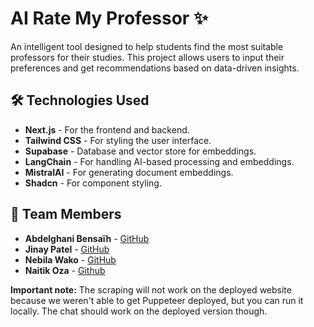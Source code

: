 # AI Rate My Professor ✨
An intelligent tool designed to help students find the most suitable professors for their studies. This project allows users to input their preferences and get recommendations based on data-driven insights.

## 🛠️ Technologies Used
- **Next.js** - For the frontend and backend.
- **Tailwind CSS** - For styling the user interface.
- **Supabase** - Database and vector store for embeddings.
- **LangChain** - For handling AI-based processing and embeddings.
- **MistralAI** - For generating document embeddings.
- **Shadcn** - For component styling.

## 👥 Team Members
- **Abdelghani Bensaïh** - [GitHub](https://github.com/abdelghaniBensalih)
- **Jinay Patel** - [GitHub](https://github.com/Github11200)
- **Nebila Wako** - [GitHub](https://github.com/nebilawako)
- **Naitik Oza** - [Github](https://github.com/NaitikOza)

**Important note:** The scraping will not work on the deployed website because we weren't able to get Puppeteer deployed, but you can run it locally. The chat should work on the deployed version though.

